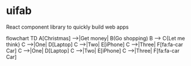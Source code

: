 # uifab
React component library to quickly build web apps

flowchart TD
    A[Christmas] -->|Get money| B(Go shopping)
    B --> C{Let me think}
    C -->|One| D[Laptop]
    C -->|Two| E[iPhone]
    C -->|Three| F[fa:fa-car Car]
    C -->|One| D[Laptop]
    C -->|Two| E[iPhone]
    C -->|Three| F[fa:fa-car Car]

